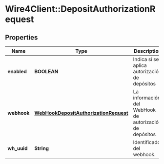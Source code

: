 # Wire4Client::DepositAuthorizationRequest

## Properties
Name | Type | Description | Notes
------------ | ------------- | ------------- | -------------
**enabled** | **BOOLEAN** | Indica sí se aplica autorización de depósitos | [optional] 
**webhook** | [**WebHookDepositAuthorizationRequest**](WebHookDepositAuthorizationRequest.md) | La información del WebHook de autorización de depósitos | [optional] 
**wh_uuid** | **String** | Identificador del webhook. | [optional] 


